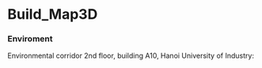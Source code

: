# Build_Map3D
<h3>Enviroment</h3>
<p>Environmental corridor 2nd floor, building A10, Hanoi University of Industry: </p>


